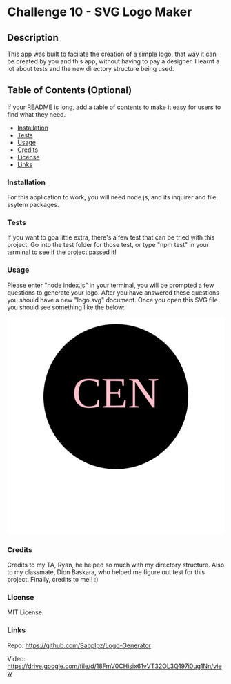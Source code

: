 # Challenge 10 - SVG Logo Maker

## Description

This app was built to facilate the creation of a simple logo, that way it can be created by you and this app, without having to pay a designer. I learnt a lot about tests and the new directory structure being used.

## Table of Contents (Optional)

If your README is long, add a table of contents to make it easy for users to find what they need.

- [Installation](#installation)
- [Tests](#tests)
- [Usage](#usage)
- [Credits](#credits)
- [License](#license)
- [Links](#links)

### Installation

For this application to work, you will need node.js, and its inquirer and file ssytem packages.

### Tests

If you want to goa  little extra, there's a few test that can be tried with this project. Go into the test folder for those test, or type "npm test" in your terminal to see if the project passed it!

### Usage

Please enter "node index.js" in your terminal, you will be prompted a few questions to generate your logo. After you have answered these questions you should have a new "logo.svg" document. Once you open this SVG file you should see something like the below:

![alt text](logo.svg)

### Credits

Credits to my TA, Ryan, he helped so much with my directory structure. Also to my classmate, Dion Baskara, who helped me figure out test for this project. Finally, credits to me!! :)

### License

MIT License.

### Links

Repo: https://github.com/Sabplpz/Logo-Generator

Video: https://drive.google.com/file/d/18FmV0CHisix61vVT32OL3Q197i0ug1Nn/view


